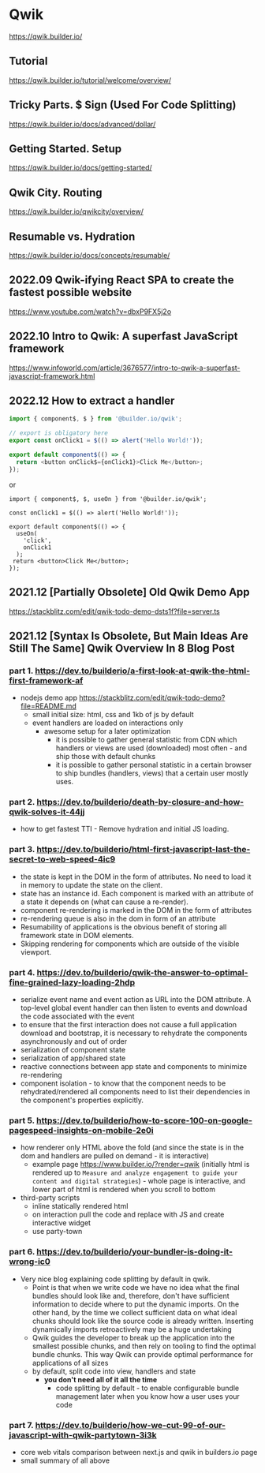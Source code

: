 # Qwik
https://qwik.builder.io/

## Tutorial
https://qwik.builder.io/tutorial/welcome/overview/

## Tricky Parts. $ Sign (Used For Code Splitting)
https://qwik.builder.io/docs/advanced/dollar/

## Getting Started. Setup
https://qwik.builder.io/docs/getting-started/

## Qwik City. Routing
https://qwik.builder.io/qwikcity/overview/

## Resumable vs. Hydration
https://qwik.builder.io/docs/concepts/resumable/

## 2022.09 Qwik-ifying React SPA to create the fastest possible website
https://www.youtube.com/watch?v=dbxP9FX5j2o 

## 2022.10 Intro to Qwik: A superfast JavaScript framework
https://www.infoworld.com/article/3676577/intro-to-qwik-a-superfast-javascript-framework.html

## 2022.12 How to extract a handler
```js
import { component$, $ } from '@builder.io/qwik';

// export is obligatory here
export const onClick1 = $(() => alert('Hello World!'));

export default component$(() => {
  return <button onClick$={onClick1}>Click Me</button>; 
});
```
or
```
import { component$, $, useOn } from '@builder.io/qwik';

const onClick1 = $(() => alert('Hello World!'));

export default component$(() => {
  useOn(
    'click',
    onClick1
  );
 return <button>Click Me</button>;
});
```

## 2021.12 [Partially Obsolete] Old Qwik Demo App
https://stackblitz.com/edit/qwik-todo-demo-dsts1f?file=server.ts

## 2021.12 [Syntax Is Obsolete, But Main Ideas Are Still The Same] Qwik Overview In 8 Blog Post

### part 1. https://dev.to/builderio/a-first-look-at-qwik-the-html-first-framework-af
- nodejs demo app https://stackblitz.com/edit/qwik-todo-demo?file=README.md
    - small initial size: html, css and 1kb of js by default
    - event handlers are loaded on interactions only
        - awesome setup for a later optimization
            - it is possible to gather general statistic from CDN which handlers or views are used (downloaded) most often  - and ship those with default chunks
            - it is possible to gather personal statistic in a certain browser to ship bundles (handlers, views) that a certain user mostly uses.

### part 2. https://dev.to/builderio/death-by-closure-and-how-qwik-solves-it-44jj
- how to get fastest TTI - Remove hydration and initial JS loading.

### part 3. https://dev.to/builderio/html-first-javascript-last-the-secret-to-web-speed-4ic9
- the state is kept in the DOM in the form of attributes. No need to load it in memory to update the state on the client.
- state has an instance id. Each component is marked with an attribute of a state it depends on (what can cause a re-render).
- component re-rendering is marked in the DOM in the form of attributes
- re-rendering queue is also in the dom in form of an attribute
- Resumability of applications is the obvious benefit of storing all framework state in DOM elements.
- Skipping rendering for components which are outside of the visible viewport.

### part 4. https://dev.to/builderio/qwik-the-answer-to-optimal-fine-grained-lazy-loading-2hdp
- serialize event name and event action as URL into the DOM attribute. A top-level global event handler can then listen to events and download the code associated with the event
- to ensure that the first interaction does not cause a full application download and bootstrap, it is necessary to rehydrate the components asynchronously and out of order 
- serialization of component state
- serialization of app/shared state
- reactive connections between app state and components to minimize re-rendering
- component isolation - to know that the component needs to be rehydrated/rendered all components need to list their dependencies in the component's properties explicitly.

### part 5. https://dev.to/builderio/how-to-score-100-on-google-pagespeed-insights-on-mobile-2e0i
- how renderer only HTML above the fold (and since the state is in the dom and handlers are pulled on demand -  it is interactive)
    - example page https://www.builder.io/?render=qwik (initially html is rendered up to `Measure and analyze engagement to guide your content and digital strategies`) - whole page is interactive, and lower part of html is rendered when you scroll to bottom
- third-party scripts
    - inline statically rendered html
    - on interaction pull the code and replace with JS and create interactive widget
    - use party-town

### part 6. https://dev.to/builderio/your-bundler-is-doing-it-wrong-ic0
- Very nice blog explaining code splitting by default in qwik.
    - Point is that when we write code we have no idea what the final bundles should look like and, therefore, don't have sufficient information to decide where to put the dynamic imports. On the other hand, by the time we collect sufficient data on what ideal chunks should look like the source code is already written. Inserting dynamically imports retroactively may be a huge undertaking
    - Qwik guides the developer to break up the application into the smallest possible chunks, and then rely on tooling to find the optimal bundle chunks. This way Qwik can provide optimal performance for applications of all sizes
    - by default, split code into view, handlers and state 
        - __you don't need all of it all the time__
            - code splitting by default - to enable configurable bundle management later when you know how a user uses your code

### part 7. https://dev.to/builderio/how-we-cut-99-of-our-javascript-with-qwik-partytown-3i3k
  - core web vitals comparison between next.js and qwik in builders.io page
  - small summary of all above

